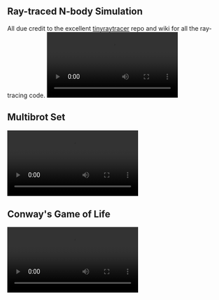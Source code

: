 ## Ray-traced N-body Simulation
All due credit to the excellent [tinyraytracer](https://github.com/ssloy/tinyraytracer/wiki) repo and wiki for all the ray-tracing code.
![](media/tinyraytracer.mp4)

## Multibrot Set
![](media/multibrot.mp4)

## Conway's Game of Life
![](media/gol.mp4)